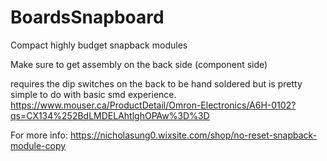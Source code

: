 # BoardsSnapboard
Compact highly budget snapback modules

Make sure to get assembly on the back side (component side)

requires the dip switches on the back to be hand soldered but is pretty simple to do with basic smd experience. 
https://www.mouser.ca/ProductDetail/Omron-Electronics/A6H-0102?qs=CX134%252BdLMDELAhtlghOPAw%3D%3D

For more info: https://nicholasung0.wixsite.com/shop/no-reset-snapback-module-copy

